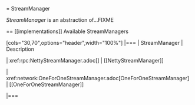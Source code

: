 = StreamManager

*StreamManager* is an abstraction of...FIXME

== [[implementations]] Available StreamManagers

[cols="30,70",options="header",width="100%"]
|===
| StreamManager
| Description

| xref:rpc:NettyStreamManager.adoc[]
| [[NettyStreamManager]]

| xref:network:OneForOneStreamManager.adoc[OneForOneStreamManager]
| [[OneForOneStreamManager]]

|===
